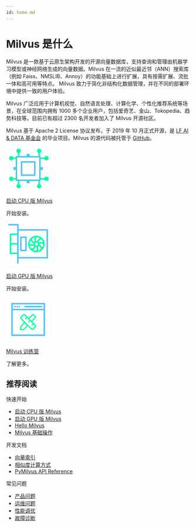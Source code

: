 ```yaml
---
id: home.md
---
```


# Milvus 是什么

Milvus 是一款基于云原生架构开发的开源向量数据库，支持查询和管理由机器学习模型或神经网络生成的向量数据。Milvus 在一流的近似最近邻（ANN）搜索库（例如 Faiss、NMSLIB、Annoy）的功能基础上进行扩展，具有按需扩展、流批一体和高可用等特点。 Milvus 致力于简化非结构化数据管理，并在不同的部署环境中提供一致的用户体验。

Milvus 广泛应用于计算机视觉、自然语言处理、计算化学、个性化推荐系统等场景，在全球范围内拥有 1000 多个企业用户，包括爱奇艺、金山、Tokopedia、趋势科技等。目前已有超过 2300 名开发者加入了 Milvus 开源社区。

Milvus 基于 Apache 2 License 协议发布，于 2019 年 10 月正式开源，是 [LF AI & DATA 基金会](https://lfaidata.foundation/) 的毕业项目。Milvus 的源代码被托管于 [GitHub](https://github.com/milvus-io/milvus)。

<div class="card-wrapper">

<div class="start_card_container">
  <a href="milvus_docker-cpu.md">
    <img  src="../../../assets/cpu_only.svg" alt="icon" />
    <p class="link-btn">启动 CPU 版 Milvus <i class="fas fa-chevron-circle-right"></i></p>
  </a>
  <p>开始安装。</p>
</div>

<div class="start_card_container">
  <a href="example_code.md">
    <img  src="../../../assets/gpu_enabled.svg" alt="icon" />
    <p class="link-btn">启动 GPU 版 Milvus <i class="fas fa-chevron-circle-right"></i></p>
  </a>
  <p>开始安装。</p>
</div>

<div class="start_card_container">
  <a href="/bootcamp">
    <img  src="../../../assets/bootcamps.svg" alt="icon" />
    <p class="link-btn">Milvus 训练营 <i class="fas fa-chevron-circle-right"></i></p>
  </a>
  <p>
  了解更多。
  </p>
</div>

</div>

## 推荐阅读

<div class="doc-home-recommend-section">

<div class="recomment-item">
  <p>快速开始</p>

- [启动 CPU 版 Milvus](milvus_docker-cpu.md)
- [启动 GPU 版 Milvus](milvus_docker-gpu.md)
- [Hello Milvus](example_code.md)
- [Milvus 基础操作](connect_milvus_python.md)
</div>

<div class="recomment-item">
  <p>开发文档</p>

- [向量索引](index.md)
- [相似度计算方式](metric.md)
- [PyMilvus API Reference](https://milvus.io/api-reference/pymilvus/v1.1.2/install.html)
</div>

<div class="recomment-item">
  <p>常见问题</p>

- [产品问题](product_faq.md)
- [运维问题](operational_faq.md)
- [性能调优](performance_faq.md)
- [故障诊断](troubleshoot.md)
</div>


